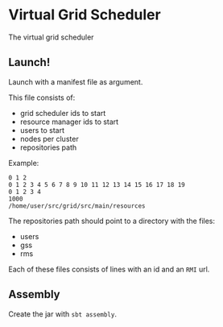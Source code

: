 # Virtual Grid Scheduler
The virtual grid scheduler

## Launch!
Launch with a manifest file as argument.

This file consists of:
* grid scheduler ids to start
* resource manager ids to start
* users to start
* nodes per cluster
* repositories path

Example:
```
0 1 2
0 1 2 3 4 5 6 7 8 9 10 11 12 13 14 15 16 17 18 19
0 1 2 3 4
1000
/home/user/src/grid/src/main/resources
```

The repositories path should point to a directory with the files:
* users
* gss
* rms

Each of these files consists of lines with an id and an `RMI` url.

## Assembly
Create the jar with `sbt assembly`.
